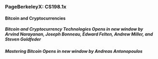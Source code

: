 
### PageBerkeleyX: CS198.1x
#### Bitcoin and Cryptocurrencies
#####  Bitcoin and Cryptocurrency Technologies Opens in new window by Arvind Narayanan, Joseph Bonneau, Edward Felten, Andrew Miller, and Steven Goldfeder

##### Mastering Bitcoin Opens in new window by Andreas Antonopoulos

